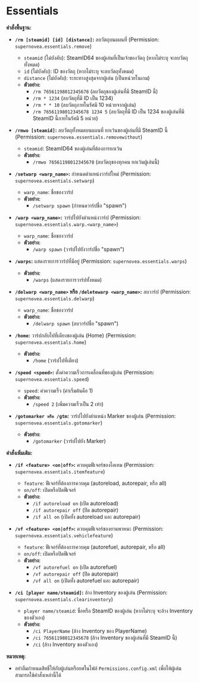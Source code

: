 # Essentials

**คำสั่งพื้นฐาน:**

- **`/rm [steamid] [id] [distance]`:**  ลบวัตถุบนแผนที่ (Permission: `supernovea.essentials.remove`)
    - `steamid` (ไม่บังคับ): SteamID64 ของผู้เล่นที่เป็นเจ้าของวัตถุ (หากไม่ระบุ จะลบวัตถุทั้งหมด)
    - `id` (ไม่บังคับ): ID ของวัตถุ (หากไม่ระบุ จะลบวัตถุทั้งหมด)
    - `distance` (ไม่บังคับ): ระยะทางสูงสุดจากผู้เล่น (เป็นหน่วยในเกม)
    - **ตัวอย่าง:**
        - `/rm 76561198012345678` (ลบวัตถุของผู้เล่นที่มี SteamID นี้)
        - `/rm * 1234` (ลบวัตถุที่มี ID เป็น 1234)
        - `/rm * * 10` (ลบวัตถุภายในรัศมี 10 หน่วยจากผู้เล่น)
        - `/rm 76561198012345678 1234 5` (ลบวัตถุที่มี ID เป็น 1234 ของผู้เล่นที่มี SteamID นี้ภายในรัศมี 5 หน่วย)

- **`/rmwo [steamid]`:**  ลบวัตถุทั้งหมดบนแผนที่ ยกเว้นของผู้เล่นที่มี SteamID นี้ (Permission: `supernovea.essentials.removewithout`)
    - `steamid`: SteamID64 ของผู้เล่นที่ต้องการยกเว้น
    - **ตัวอย่าง:**
        - `/rmwo 76561198012345678` (ลบวัตถุของทุกคน ยกเว้นผู้เล่นนี้)

- **`/setwarp <warp_name>`:**  กำหนดตำแหน่งวาร์ปใหม่ (Permission: `supernovea.essentials.setwarp`)
    - `warp_name`: ชื่อของวาร์ป
    - **ตัวอย่าง:**
        - `/setwarp spawn` (กำหนดวาร์ปชื่อ "spawn")

- **`/warp <warp_name>`:**  วาร์ปไปยังตำแหน่งวาร์ป (Permission: `supernovea.essentials.warp.<warp_name>`)
    - `warp_name`: ชื่อของวาร์ป
    - **ตัวอย่าง:**
        - `/warp spawn` (วาร์ปไปยังวาร์ปชื่อ "spawn")

- **`/warps`:**  แสดงรายการวาร์ปที่มีอยู่ (Permission: `supernovea.essentials.warps`)
    - **ตัวอย่าง:**
        - `/warps` (แสดงรายการวาร์ปทั้งหมด)

- **`/delwarp <warp_name>` หรือ `/deletewarp <warp_name>`:**  ลบวาร์ป (Permission: `supernovea.essentials.delwarp`)
    - `warp_name`: ชื่อของวาร์ป
    - **ตัวอย่าง:**
        - `/delwarp spawn` (ลบวาร์ปชื่อ "spawn")

- **`/home`:**  วาร์ปกลับไปที่เตียงของผู้เล่น (Home) (Permission: `supernovea.essentials.home`)
    - **ตัวอย่าง:**
        - `/home` (วาร์ปไปที่เตียง)

- **`/speed <speed>`:**  ตั้งค่าความเร็วการเคลื่อนที่ของผู้เล่น (Permission: `supernovea.essentials.speed`)
    - `speed`: ค่าความเร็ว (ค่าเริ่มต้นคือ 1)
    - **ตัวอย่าง:**
        - `/speed 2` (เพิ่มความเร็วเป็น 2 เท่า)
- **`/gotomarker หรือ /gtm`:**  วาร์ปไปยังตำแหน่ง Marker  ของผู้เล่น  (Permission:  `supernovea.essentials.gotomarker`)
    -   **ตัวอย่าง:**
        -   `/gotomarker`  (วาร์ปไปยัง Marker)

**คำสั่งเพิ่มเติม:**

- **`/if <feature> <on|off>`:**  ควบคุมฟีเจอร์ของไอเทม (Permission: `supernovea.essentials.itemfeature`)
    - `feature`: ฟีเจอร์ที่ต้องการควบคุม (autoreload, autorepair, หรือ all)
    - `on/off`: เปิดหรือปิดฟีเจอร์
    - **ตัวอย่าง:**
        - `/if autoreload on` (เปิด autoreload)
        - `/if autorepair off` (ปิด autorepair)
        - `/if all on` (เปิดทั้ง autoreload และ autorepair)

- **`/vf <feature> <on|off>`:**  ควบคุมฟีเจอร์ของยานพาหนะ (Permission: `supernovea.essentials.vehiclefeature`)
    - `feature`: ฟีเจอร์ที่ต้องการควบคุม (autorefuel, autorepair, หรือ all)
    - `on/off`: เปิดหรือปิดฟีเจอร์
    - **ตัวอย่าง:**
        - `/vf autorefuel on` (เปิด autorefuel)
        - `/vf autorepair off` (ปิด autorepair)
        - `/vf all on` (เปิดทั้ง autorefuel และ autorepair)

- **`/ci [player name/steamid]`:** ล้าง Inventory ของผู้เล่น (Permission: `supernovea.essentials.clearinventory`)
    - `player name/steamid`: ชื่อหรือ SteamID ของผู้เล่น (หากไม่ระบุ จะล้าง Inventory ของตัวเอง)
    - **ตัวอย่าง:**
        - `/ci PlayerName` (ล้าง Inventory ของ PlayerName)
        - `/ci 76561198012345678` (ล้าง Inventory ของผู้เล่นที่มี SteamID นี้)
        - `/ci` (ล้าง Inventory ของตัวเอง)

**หมายเหตุ:**

-  อย่าลืมกำหนดสิทธิ์ให้กับผู้เล่นหรือยศในไฟล์ `Permissions.config.xml` เพื่อให้ผู้เล่นสามารถใช้คำสั่งเหล่านี้ได้

